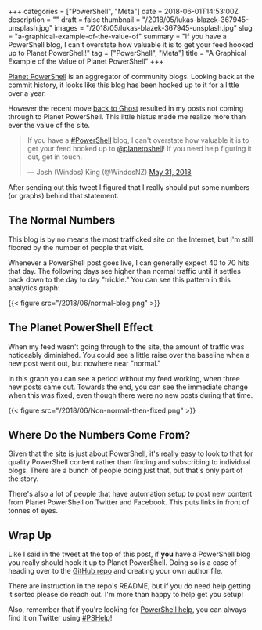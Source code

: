 +++
categories = ["PowerShell", "Meta"]
date = 2018-06-01T14:53:00Z
description = ""
draft = false
thumbnail = "/2018/05/lukas-blazek-367945-unsplash.jpg"
images = "/2018/05/lukas-blazek-367945-unsplash.jpg"
slug = "a-graphical-example-of-the-value-of"
summary = "If you have a PowerShell blog, I can't overstate how valuable it is to get your feed hooked up to Planet PowerShell!"
tag = ["PowerShell", "Meta"]
title = "A Graphical Example of the Value of Planet PowerShell"
+++


[Planet PowerShell](https://www.planetpowershell.com/) is an aggregator of community blogs. Looking back at the commit history, it looks like this blog has been hooked up to it for a little over a year.

However the recent move [back to Ghost](https://king.geek.nz/2018/05/26/blog-makeover/) resulted in my posts not coming through to Planet PowerShell. This little hiatus made me realize more than ever the value of the site.

<blockquote class="twitter-tweet"><p lang="en" dir="ltr">If you have a <a href="https://twitter.com/hashtag/PowerShell?src=hash&amp;ref_src=twsrc%5Etfw">#PowerShell</a> blog, I can&#39;t overstate how valuable it is to get your feed hooked up to <a href="https://twitter.com/planetpshell?ref_src=twsrc%5Etfw">@planetpshell</a>! If you need help figuring it out, get in touch.</p>&mdash; Josh (Windos) King (@WindosNZ) <a href="https://twitter.com/WindosNZ/status/1002085253467357184?ref_src=twsrc%5Etfw">May 31, 2018</a></blockquote>
<script async src="https://platform.twitter.com/widgets.js" charset="utf-8"></script>

After sending out this tweet I figured that I really should put some numbers (or graphs) behind that statement.

## **The Normal Numbers**

This blog is by no means the most trafficked site on the Internet, but I'm still floored by the number of people that visit.

Whenever a PowerShell post goes live, I can generally expect 40 to 70 hits that day. The following days see higher than normal traffic until it settles back down to the day to day "trickle." You can see this pattern in this analytics graph:

{{< figure src="/2018/06/normal-blog.png" >}}

## **The Planet PowerShell Effect**

When my feed wasn't going through to the site, the amount of traffic was noticeably diminished. You could see a little raise over the baseline when a new post went out, but nowhere near "normal."

In this graph you can see a period without my feed working, when three new posts came out. Towards the end, you can see the immediate change when this was fixed, even though there were no new posts during that time.

{{< figure src="/2018/06/Non-normal-then-fixed.png" >}}

## **Where Do the Numbers Come From?**

Given that the site is just about PowerShell, it's really easy to look to that for quality PowerShell content rather than finding and subscribing to individual blogs. There are a bunch of people doing just that, but that's only part of the story.

There's also a lot of people that have automation setup to post new content from Planet PowerShell on Twitter and Facebook. This puts links in front of tonnes of eyes.

## **Wrap Up**

Like I said in the tweet at the top of this post, if **you** have a PowerShell blog you really should hook it up to Planet PowerShell. Doing so is a case of heading over to the [GitHub repo](https://github.com/planetpowershell/planetpowershell) and creating your own author file.

There are instruction in the repo's README, but if you do need help getting it sorted please do reach out. I'm more than happy to help get you setup!

Also, remember that if you're looking for [PowerShell help](https://king.geek.nz/2018/03/20/pshelp-twitter/), you can always find it on Twitter using [#PSHelp](https://twitter.com/search?f=tweets&vertical=default&q=%23pshelp&src=typd)!

